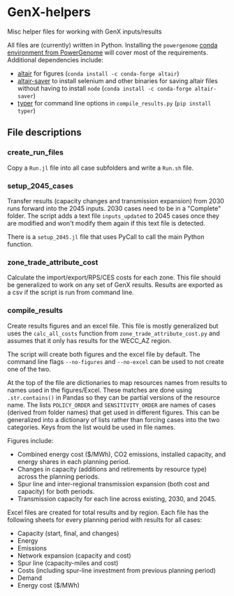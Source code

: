 # GenX-helpers

Misc helper files for working with GenX inputs/results

All files are (currently) written in Python. Installing the `powergenome` [conda environment from PowerGenome](https://github.com/gschivley/PowerGenome#installation) will cover most of the requirements. Additional dependencies include:

- [altair](https://altair-viz.github.io/index.html) for figures (`conda install -c conda-forge altair`)
- [altair-saver](https://github.com/altair-viz/altair_saver/tree/master) to install selenium and other binaries for saving altair files without having to install `node` (`conda install -c conda-forge altair-saver`)
- [typer](https://typer.tiangolo.com/) for command line options in `compile_results.py` (`pip install typer`)

## File descriptions

### create_run_files

Copy a `Run.jl` file into all case subfolders and write a `Run.sh` file.

### setup_2045_cases

Transfer results (capacity changes and transmission expansion) from 2030 runs forward into the 2045 inputs. 2030 cases need to be in a "Complete" folder. The script adds a text file `inputs_updated` to 2045 cases once they are modified and won't modify them again if this text file is detected.

There is a `setup_2045.jl` file that uses PyCall to call the main Python function.

### zone_trade_attribute_cost

Calculate the import/export/RPS/CES costs for each zone. This file should be generalized to work on any set of GenX results. Results are exported as a csv if the script is run from command line.

### compile_results

Create results figures and an excel file. This file is mostly generalized but uses the `calc_all_costs` function from `zone_trade_attribute_cost.py` and assumes that it only has results for the WECC_AZ region.

The script will create both figures and the excel file by default. The command line flags `--no-figures` and `--no-excel` can be used to not create one of the two.

At the top of the file are dictionaries to map resources names from results to names used in the figures/Excel. These matches are done using `.str.contains()` in Pandas so they can be partial versions of the resource name. The lists `POLICY_ORDER` and `SENSITIVITY_ORDER` are names of cases (derived from folder names) that get used in different figures. This can be generalized into a dictionary of lists rather than forcing cases into the two categories. Keys from the list would be used in file names.

Figures include:

- Combined energy cost ($/MWh), CO2 emissions, installed capacity, and energy shares in each planning period.
- Changes in capacity (additions and retirements by resource type) across the planning periods.
- Spur line and inter-regional transmission expansion (both cost and capacity) for both periods.
- Transmission capacity for each line across existing, 2030, and 2045.

Excel files are created for total results and by region. Each file has the following sheets for every planning period with results for all cases:

- Capacity (start, final, and changes)
- Energy
- Emissions
- Network expansion (capacity and cost)
- Spur line (capacity-miles and cost)
- Costs (including spur-line investment from previous planning period)
- Demand
- Energy cost ($/MWh)
